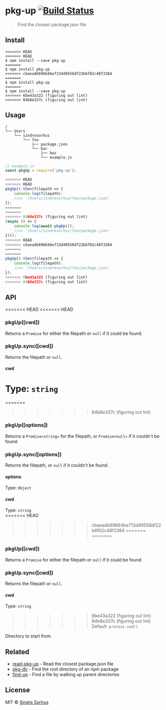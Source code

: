# pkg-up [![Build Status](https://travis-ci.org/sindresorhus/pkg-up.svg?branch=master)](https://travis-ci.org/sindresorhus/pkg-up)

> Find the closest package.json file


## Install

```
<<<<<<< HEAD
<<<<<<< HEAD
$ npm install --save pkg-up
=======
$ npm install pkg-up
>>>>>>> cbaeadb69664be713d49558df22b6f02c48f3384
=======
$ npm install pkg-up
=======
$ npm install --save pkg-up
>>>>>>> 6be43a322 (figuring out lint)
>>>>>>> 84b8e337c (figuring out lint)
```


## Usage

```
/
└── Users
    └── sindresorhus
        └── foo
            ├── package.json
            └── bar
                ├── baz
                └── example.js
```

```js
// example.js
const pkgUp = require('pkg-up');

<<<<<<< HEAD
<<<<<<< HEAD
pkgUp().then(filepath => {
	console.log(filepath);
	//=> '/Users/sindresorhus/foo/package.json'
});
=======
=======
>>>>>>> 84b8e337c (figuring out lint)
(async () => {
	console.log(await pkgUp());
	//=> '/Users/sindresorhus/foo/package.json'
})();
<<<<<<< HEAD
>>>>>>> cbaeadb69664be713d49558df22b6f02c48f3384
=======
=======
pkgUp().then(filepath => {
	console.log(filepath);
	//=> '/Users/sindresorhus/foo/package.json'
});
>>>>>>> 6be43a322 (figuring out lint)
>>>>>>> 84b8e337c (figuring out lint)
```


## API

<<<<<<< HEAD
<<<<<<< HEAD
### pkgUp([cwd])

Returns a `Promise` for either the filepath or `null` if it could be found.

### pkgUp.sync([cwd])

Returns the filepath or `null`.

#### cwd

Type: `string`
=======
=======
>>>>>>> 84b8e337c (figuring out lint)
### pkgUp([options])

Returns a `Promise<string>` for the filepath, or `Promise<null>` if it couldn't be found.

### pkgUp.sync([options])

Returns the filepath, or `null` if it couldn't be found.

#### options

Type: `Object`

#### cwd

Type: `string`<br>
<<<<<<< HEAD
>>>>>>> cbaeadb69664be713d49558df22b6f02c48f3384
=======
=======
### pkgUp([cwd])

Returns a `Promise` for either the filepath or `null` if it could be found.

### pkgUp.sync([cwd])

Returns the filepath or `null`.

#### cwd

Type: `string`
>>>>>>> 6be43a322 (figuring out lint)
>>>>>>> 84b8e337c (figuring out lint)
Default: `process.cwd()`

Directory to start from.


## Related

- [read-pkg-up](https://github.com/sindresorhus/read-pkg-up) - Read the closest package.json file
- [pkg-dir](https://github.com/sindresorhus/pkg-dir) - Find the root directory of an npm package
- [find-up](https://github.com/sindresorhus/find-up) - Find a file by walking up parent directories


## License

MIT © [Sindre Sorhus](https://sindresorhus.com)
